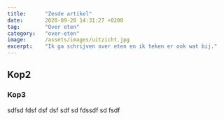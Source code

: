 ```yaml
---
title:      "Zesde artikel"
date:       2020-09-28 14:31:27 +0200
tag:        "Over eten"
category:   "over-eten"
image:      /assets/images/uitzicht.jpg
excerpt:    "Ik ga schrijven over eten en ik teken er ook wat bij."
---
```


## Kop2
### Kop3

sdfsd fdsf 
dsf 
dsf sdf sd fdssdf sd fsdf 
